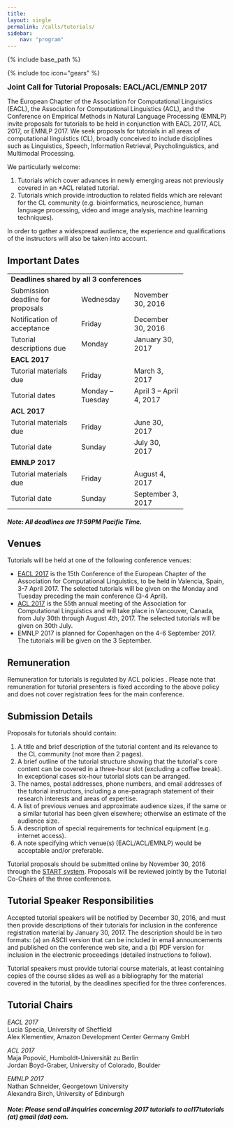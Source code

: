 ```yaml
---
title: 
layout: single
permalink: /calls/tutorials/
sidebar: 
    nav: "program"
---
```

{% include base_path %}

{% include toc icon="gears" %}

<span style="font-weight: bolder;font-size: larger;">Joint Call for Tutorial Proposals: EACL/ACL/EMNLP 2017</span>

The European Chapter of the Association for Computational Linguistics (EACL), the Association for Computational Linguistics (ACL), and the Conference on Empirical Methods in Natural Language Processing (EMNLP) invite
proposals for tutorials to be held in conjunction with EACL 2017, ACL 2017, or EMNLP 2017. We  seek proposals for tutorials in all areas of computational linguistics (CL), broadly conceived to include disciplines such as Linguistics,
Speech, Information Retrieval, Psycholinguistics, and Multimodal Processing.

We particularly welcome:

1. Tutorials which cover advances in newly emerging areas not previously covered in an *ACL related tutorial.
2. Tutorials which provide introduction to related fields which are relevant for the CL community (e.g. bioinformatics, neuroscience, human language processing, video and image analysis, machine learning techniques).

In order to gather a widespread audience, the experience and qualifications of the instructors will also be taken into account. 

## Important Dates

<table style="width: 80%">
    <tbody>
        <tr>
             <td colspan="3"><strong>Deadlines shared by all 3 conferences</strong></td>
        </tr>
        <tr>
            <td style="width: 40%;">Submission deadline for proposals</td>
            <td style="width: 30%;">Wednesday</td>
            <td>November 30, 2016</td>
        </tr>
        <tr>
            <td>Notification of acceptance</td>
            <td>Friday</td>
            <td>December 30, 2016</td>
        </tr>
        <tr>
            <td>Tutorial descriptions due</td>
            <td>Monday</td>
            <td>January 30, 2017</td>
        </tr>
        <tr>
             <td colspan="3"><strong>EACL 2017</strong></td>
        </tr>
        <tr>
            <td>Tutorial materials due</td>
            <td>Friday</td>
            <td>March 3, 2017</td>
        </tr>
        <tr>
            <td>Tutorial dates</td>
            <td>Monday &ndash; Tuesday</td>
            <td>April 3 &ndash; April 4, 2017</td>
        </tr>
        <tr>
             <td colspan="3"><strong>ACL 2017</strong></td>
        </tr>
        <tr>
            <td>Tutorial materials due</td>
            <td>Friday</td>
            <td>June 30, 2017</td>
        </tr>
        <tr>
            <td>Tutorial date</td>
            <td>Sunday</td>
            <td>July 30, 2017</td>
        </tr>
        <tr>
             <td colspan="3"><strong>EMNLP 2017</strong></td>
        </tr>
        <tr>
            <td>Tutorial materials due</td>
            <td>Friday</td>
            <td>August 4, 2017</td>
        </tr>
        <tr>
            <td>Tutorial date</td>
            <td>Sunday</td>
            <td>September 3, 2017</td>
        </tr>
    </tbody>
</table>

<h5>Note: All deadlines are 11:59PM Pacific Time.</h5>

## Venues

Tutorials will be held at one of the following conference venues:

- [EACL 2017](http://eacl2017.org/index.php/tutorials) is the 15th Conference of the European Chapter of the Association for Computational Linguistics, to be held in Valencia, Spain, 3-7 April 2017. The selected tutorials will be given on the Monday and Tuesday preceding the main conference (3-4 April). 
- [ACL 2017](http://acl2017.org/tutorials) is the 55th annual meeting of the Association for Computational Linguistics and will take place in Vancouver, Canada, from July 30th through August 4th, 2017. The selected tutorials will be given on 30th July. 
- EMNLP 2017  is planned for Copenhagen on the 4-6 September 2017. The tutorials will be given on the 3 September. 

## Remuneration

Remuneration for tutorials is regulated by ACL policies . Please note that remuneration for tutorial presenters is fixed according to the above policy and does not cover registration fees for the main conference.

## Submission Details

Proposals for tutorials should contain:
   
1. A title and brief description of the tutorial content and its relevance to the CL community (not more than 2 pages).
2. A brief outline of the tutorial structure showing that the tutorial's core content can be covered in a three-hour slot (excluding a coffee break). In exceptional cases six-hour tutorial slots can be arranged.
3. The names, postal addresses, phone numbers, and email addresses of the tutorial instructors, including a one-paragraph statement of their research interests and areas of expertise.
4. A list of previous venues and approximate audience sizes, if the same or a similar tutorial has been given elsewhere; otherwise an estimate of the audience size.
5. A description of special requirements for technical equipment (e.g. internet access).
6. A note specifying which venue(s) (EACL/ACL/EMNLP) would be acceptable and/or preferable.

Tutorial proposals should be submitted online by November 30, 2016 through the [START system](https://www.softconf.com/g/acl-tutorials2017/). Proposals will be reviewed jointly by the Tutorial Co-Chairs of the three conferences.

## Tutorial Speaker Responsibilities

Accepted tutorial speakers will be notified by December 30, 2016, and must then provide descriptions of their tutorials for inclusion in the conference registration material by January 30, 2017. The description should be in two formats:  (a) an ASCII version that can be included in email announcements and published on the conference web site, and a (b) PDF version for inclusion in the electronic proceedings (detailed instructions to follow).

Tutorial speakers must provide tutorial course materials, at least containing copies of the course slides as well as a bibliography for the material covered in the tutorial, by the deadlines specified for the three conferences.

## Tutorial Chairs
_EACL 2017_<br/>
Lucia Specia, University of Sheffield<br/>
Alex Klementiev, Amazon Development Center Germany GmbH

_ACL 2017_<br/>
Maja Popović, Humboldt-Universität zu Berlin<br/>
Jordan Boyd-Graber, University of Colorado, Boulder

_EMNLP 2017_<br/>
Nathan Schneider, Georgetown University<br/>
Alexandra Birch, University of Edinburgh

<h5>Note: Please send all inquiries concerning 2017 tutorials to acl17tutorials (at) gmail (dot) com.</h5>
